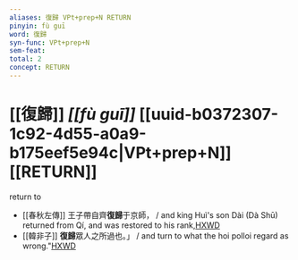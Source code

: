 ```yaml
---
aliases: 復歸 VPt+prep+N RETURN
pinyin: fù guī
word: 復歸
syn-func: VPt+prep+N
sem-feat: 
total: 2
concept: RETURN 
---
```

# [[復歸]] *[[fù guī]]*  [[uuid-b0372307-1c92-4d55-a0a9-b175eef5e94c|VPt+prep+N]] [[RETURN]]
return to
 - [[春秋左傳]] 王子帶自齊**復歸**于京師， / and king Huì's son Dài (Dà Shū) returned from Qí, and was restored to his rank,[HXWD](https://hxwd.org/textview.html?location=KR1e0001_tls_005-346a.10)
 - [[韓非子]] **復歸**眾人之所過也。」 / and turn to what the hoi polloi regard as wrong."[HXWD](https://hxwd.org/textview.html?location=KR3c0005_tls_021-46a.7)